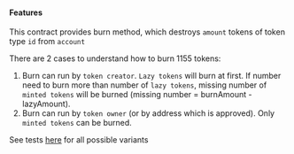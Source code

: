 #### Features

This contract provides burn method, which destroys `amount` tokens of token type `id` from `account`
 
There are 2 cases to understand how to burn 1155 tokens:
1. Burn can run by `token creator`. `Lazy tokens` will burn at first. If number need to burn more than number of `lazy tokens`, missing number of `minted tokens` will be burned (missing number = burnAmount - lazyAmount).  
2. Burn can run by `token owner` (or by address which is approved). Only `minted tokens` can be burned.

See tests [here](../../test/erc-1155/ERC1155Sipher.test.js) for all possible variants